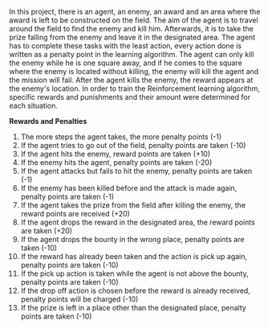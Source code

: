 In this project, there is an agent, an enemy, an award and an area where the award is left to be constructed on the field. The aim of the agent is to travel around the field to find the enemy and kill him. Afterwards, it is to take the prize falling from the enemy and leave it in the designated area. The agent has to complete these tasks with the least action, every action done is written as a penalty point in the learning algorithm. The agent can only kill the enemy while he is one square away, and if he comes to the square where the enemy is located without killing, the enemy will kill the agent and the mission will fail. After the agent kills the enemy, the reward appears at the enemy's location. In order to train the Reinforcement learning algorithm, specific rewards and punishments and their amount were determined for each situation.

**Rewards and Penalties**

1) The more steps the agent takes, the more penalty points (-1)
2) If the agent tries to go out of the field, penalty points are taken  (-10)
3) If the agent hits the enemy, reward points are taken (+10)
4) If the enemy hits the agent, penalty points are taken  (-20)
5) If the agent attacks but fails to hit the enemy, penalty points are taken (-1)
6) If the enemy has been killed before and the attack is made again, penalty points are taken (-1)
7) If the agent takes the prize from the field after killing the enemy, the reward points are received (+20)
8) If the agent drops the reward in the designated area, the reward points are taken (+20)
9) If the agent drops the bounty in the wrong place, penalty points are taken  (-10)
10) If the reward has already been taken and the action is pick up again, penalty points are taken  (-10)
11) If the pick up action is taken while the agent is not above the bounty, penalty points are taken  (-10)
12) If the drop off action is chosen before the reward is already received, penalty points will be charged  (-10)
13) If the prize is left in a place other than the designated place, penalty points are taken (-10)
